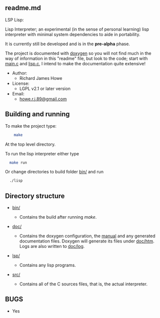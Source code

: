 ## readme.md

LSP Lisp:

Lisp Interpreter; an experimental (in the sense of personal learning) lisp
interpreter with minimal system dependencies to aide in portability.

It is currently still be developed and is in the **pre-alpha** phase.

The project is documented with [doxygen](http://www.stack.nl/~dimitri/doxygen/)
so you will not find much in the way of information in this "readme" file, 
but look to the code; start with [main.c](src/main.c) and [lisp.c](src/lisp.c),
I intend to make the documentation quite extensive!

* Author:
  - Richard James Howe
* License:
  - LGPL v2.1 or later version
* Email:
  - <howe.r.j.89@gmail.com>

## Building and running

To make the project type:

```bash
    make
```

At the top level directory.

To run the lisp interpreter either type

```bash
  make run
```

Or change directories to build folder [bin/](bin/) and run

```bash
  ./lisp
```

## Directory structure

* [bin/](bin/)
  * Contains the build after running *make*.

* [doc/](doc/)
  * Contains the doxygen configuration, the [manual](doc/manual.md) and
  any generated documentation files. Doxygen will generate its files
  under [doc/htm](doc/html). Logs are also written to [doc/log](doc/log/).

* [lsp/](lsp/)
  * Contains any lisp programs.

* [src/](src/)
  * Contains all of the C sources files, that is, the actual interpreter.

## BUGS

* Yes
